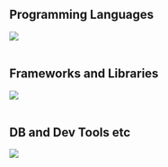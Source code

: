 ## Programming Languages

<img src="https://skillicons.dev/icons?i=python,java,julia,swift,html,css,js," /> <br /><br />

## Frameworks and Libraries

<img src="https://skillicons.dev/icons?i=pytorch,tensorflow,flask,sklearn" /> <br /><br />


## DB and Dev Tools etc

<img src="https://skillicons.dev/icons?i=mysql,docker,git,github,vscode,linux,aws,figma,notion" /> <br /><br />
